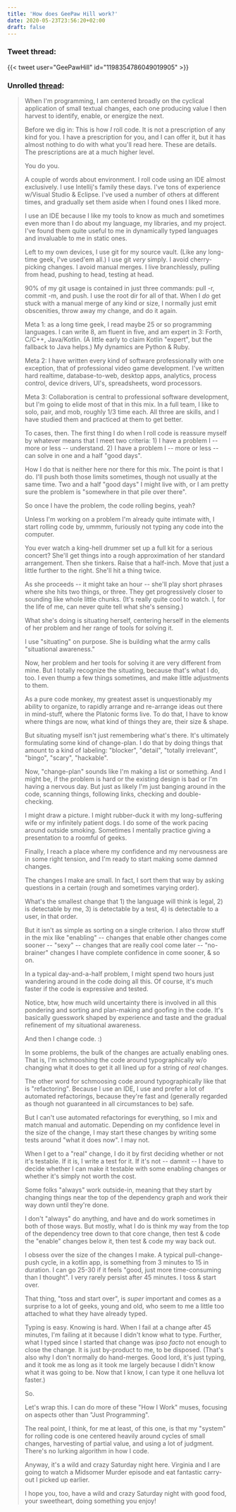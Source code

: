 ```yaml
---
title: 'How does GeePaw Hill work?'
date: 2020-05-23T23:56:20+02:00
draft: false
---
```


### Tweet thread:

{{< tweet user="GeePawHill" id="1198354786049019905" >}}

### Unrolled [thread](https://threadreaderapp.com/thread/1198354786049019905.html):

> When I'm programming, I am centered broadly on the cyclical application of small textual changes, each one producing value I then harvest to identify, enable, or energize the next.
>
> Before we dig in: This is how _I_ roll code. It is not a prescription of any kind for you. I have a prescription for you, and I can offer it, but it has almost nothing to do with what you'll read here. These are details. The prescriptions are at a much higher level.
>
> You do you.
>
> A couple of words about environment. I roll code using an IDE almost exclusively. I use Intellij's family these days. I've tons of experience w/Visual Studio & Eclipse. I've used a number of others at different times, and gradually set them aside when I found ones I liked more.
>
> I use an IDE because I like my tools to know as much and sometimes even more than I do about my language, my libraries, and my project. I've found them quite useful to me in dynamically typed languages and invaluable to me in static ones.
>
> Left to my own devices, I use git for my source vault. (Like any long-time geek, I've used'em all.) I use git _very_ simply. I avoid cherry-picking changes. I avoid manual merges. I live branchlessly, pulling from head, pushing to head, testing at head.
>
> 90% of my git usage is contained in just three commands: pull -r, commit -m, and push. I use the root dir for all of that. When I _do_ get stuck with a manual merge of any kind or size, I normally just emit obscenities, throw away my change, and do it again.
>
> Meta 1: as a long time geek, I read maybe 25 or so programming languages. I can write 8, am fluent in five, and am expert in 3: Forth, C/C++, Java/Kotlin. (A little early to claim Kotlin "expert", but the fallback to Java helps.) My dynamics are Python & Ruby.
>
> Meta 2: I have written every kind of software professionally with one exception, that of professional video game development. I've written hard realtime, database-to-web, desktop apps, analytics, process control, device drivers, UI's, spreadsheets, word processors.
>
> Meta 3: Collaboration is central to professional software development, but I'm going to elide most of that in this mix. In a full team, I like to solo, pair, and mob, roughly 1/3 time each. All three are skills, and I have studied them and practiced at them to get better.
>
> To cases, then. The first thing I do when I roll code is reassure myself by whatever means that I meet two criteria: 1) I have a problem I -- more or less -- understand. 2) I have a problem I -- more or less -- can solve in one and a half "good days".
>
> How I do that is neither here nor there for this mix. The point is that I do. I'll push both those limits sometimes, though not usually at the same time. Two and a half "good days" I might live with, or I am pretty sure the problem is "somewhere in that pile over there".
>
> So once I have the problem, the code rolling begins, yeah?
>
> Unless I'm working on a problem I'm already quite intimate with, I start rolling code by, ummmm, furiously not typing any code into the computer.
>
> You ever watch a king-hell drummer set up a full kit for a serious concert? She'll get things into a rough approximation of her standard arrangement. Then she tinkers. Raise that a half-inch. Move that just a little further to the right. She'll hit a thing twice.
>
> As she proceeds -- it might take an hour -- she'll play short phrases where she hits two things, or three. They get progressively closer to sounding like whole little chunks. (It's really quite cool to watch. I, for the life of me, can never quite tell what she's sensing.)
>
> What she's doing is situating herself, centering herself in the elements of her problem and her range of tools for solving it.
>
> I use "situating" on purpose. She is building what the army calls "situational awareness."
>
> Now, her problem and her tools for solving it are very different from mine. But I totally recognize the situating, because that's what I do, too. I even thump a few things sometimes, and make little adjustments to them.
>
> As a pure code monkey, my greatest asset is unquestionably my ability to organize, to rapidly arrange and re-arrange ideas out there in mind-stuff, where the Platonic forms live. To do that, I have to know where things are now, what kind of things they are, their size & shape.
>
> But situating myself isn't just remembering what's there. It's ultimately formulating some kind of change-plan. I do that by doing things that amount to a kind of labeling: "blocker", "detail", "totally irrelevant", "bingo", "scary", "hackable".
>
> Now, "change-plan" sounds like I'm making a list or something. And I might be, if the problem is hard or the existing design is bad or I'm having a nervous day. But just as likely I'm just banging around in the code, scanning things, following links, checking and double-checking.
>
> I might draw a picture. I might rubber-duck it with my long-suffering wife or my infinitely patient dogs. I do some of the work pacing around outside smoking. Sometimes I mentally practice giving a presentation to a roomful of geeks.
>
> Finally, I reach a place where my confidence and my nervousness are in some right tension, and I'm ready to start making some damned changes.
>
> The changes I make are small. In fact, I sort them that way by asking questions in a certain (rough and sometimes varying order).
>
> What's the smallest change that 1) the language will think is legal, 2) is detectable by me, 3) is detectable by a test, 4) is detectable to a user, in that order.
>
> But it isn't as simple as sorting on a single criterion. I also throw stuff in the mix like "enabling" -- changes that enable other changes come sooner -- "sexy" -- changes that are really cool come later -- "no-brainer" changes I have complete confidence in come sooner, & so on.
>
> In a typical day-and-a-half problem, I might spend two hours just wandering around in the code doing all this. Of course, it's much faster if the code is expressive and tested.
>
> Notice, btw, how much wild uncertainty there is involved in all this pondering and sorting and plan-making and goofing in the code. It's basically guesswork shaped by experience and taste and the gradual refinement of my situational awareness.
>
> And then I change code. :)
>
> In some problems, the bulk of the changes are actually enabling ones. That is, I'm schmooshing the code around typographically w/o changing what it does to get it all lined up for a string of _real_ changes.
>
> The other word for schmoosing code around typographically like that is "refactoring". Because I use an IDE, I use and prefer a lot of automated refactorings, because they're fast and (generally regarded as though not guaranteed in all circumstances to be) safe.
>
> But I can't use automated refactorings for everything, so I mix and match manual and automatic. Depending on my confidence level in the size of the change, I may start these changes by writing some tests around "what it does now". I may not.
>
> When I get to a "real" change, I do it by first deciding whether or not it's testable. If it is, I write a test for it. If it's not -- damnit -- I have to decide whether I can make it testable with some enabling changes or whether it's simply not worth the cost.
>
> Some folks "always" work outside-in, meaning that they start by changing things near the top of the dependency graph and work their way down until they're done.
>
> I don't "always" do anything, and have and do work sometimes in both of those ways. But mostly, what I do is think my way from the top of the dependency tree down to that core change, then test & code the "enable" changes below it, then test & code my way back out.
>
> I obsess over the size of the changes I make. A typical pull-change-push cycle, in a kotlin app, is something from 3 minutes to 15 in duration. I can go 25-30 if it feels "good, just more time-consuming than I thought". I very rarely persist after 45 minutes. I toss & start over.
>
> That thing, "toss and start over", is _super_ important and comes as a surprise to a lot of geeks, young and old, who seem to me a little too attached to what they have already typed.
>
> Typing is easy. Knowing is hard. When I fail at a change after 45 minutes, I'm failing at it because I didn't know what to type. Further, what I typed since I started that change was _ipso facto_ not enough to close the change. It is just by-product to me, to be disposed.
> (That's also why I don't normally do hand-merges. Good lord, it's just typing, and it took me as long as it took me largely because I didn't know what it was going to be. Now that I know, I can type it one helluva lot faster.)
>
> So.
>
> Let's wrap this. I can do more of these "How I Work" muses, focusing on aspects other than "Just Programming".
>
> The real point, I think, for me at least, of this one, is that my "system" for rolling code is one centered heavily around cycles of small changes, harvesting of partial value, and using a lot of judgment. There's no lurking algorithm in how I code.
>
> Anyway, it's a wild and crazy Saturday night here. Virginia and I are going to watch a Midsomer Murder episode and eat fantastic carry-out I picked up earlier.
>
> I hope you, too, have a wild and crazy Saturday night with good food, your sweetheart, doing something you enjoy!
